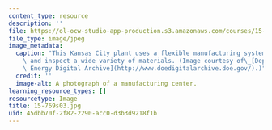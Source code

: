 ```yaml
---
content_type: resource
description: ''
file: https://ol-ocw-studio-app-production.s3.amazonaws.com/courses/15-769-operations-strategy-spring-2003/45dbb70f2f822290acc0d3b3d9218f1b_15-769s03.jpg
file_type: image/jpeg
image_metadata:
  caption: "This Kansas City plant uses a flexible manufacturing system to produce\
    \ and inspect a wide variety of materials. (Image courtesy of\_[Department of\
    \ Energy Digital Archive](http://www.doedigitalarchive.doe.gov/).)"
  credit: ''
  image-alt: A photograph of a manufacturing center.
learning_resource_types: []
resourcetype: Image
title: 15-769s03.jpg
uid: 45dbb70f-2f82-2290-acc0-d3b3d9218f1b
---
```

